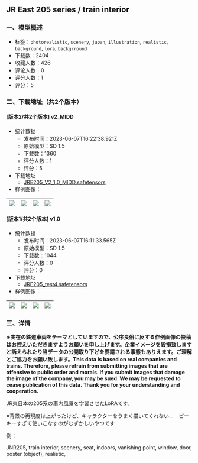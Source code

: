 ## JR East 205 series / train interior
### 一、模型概述

- 标签：`photorealistic`, `scenery`, `japan`, `illustration`, `realistic`, `background`, `lora`, `backgrround`
- 下载数：2404
- 收藏人数：426
- 评论人数：0
- 评分人数：1
- 评分：5

### 二、下载地址（共2个版本）

#### [版本2/共2个版本] v2_MIDD

- 统计数据
  - 发布时间：2023-06-07T16:22:38.921Z
  - 原始模型：SD 1.5
  - 下载数：1360
  - 评分人数：1
  - 评分：5
- 下载地址
  - [JRE205_V2_1.0_MIDD.safetensors](https://civitai.com/api/download/models/91157)
- 样例图像：

| <img src="https://image.civitai.com/xG1nkqKTMzGDvpLrqFT7WA/1d47777c-1808-4614-bd1f-b33c003a76cf/width=450/1063503.jpeg" /> | <img src="https://image.civitai.com/xG1nkqKTMzGDvpLrqFT7WA/587c0b60-31c3-49a6-b57b-62b2624095f1/width=450/1063364.jpeg" /> | <img src="https://image.civitai.com/xG1nkqKTMzGDvpLrqFT7WA/314895d9-b2f1-41f5-97d0-643a9fdfe4a6/width=450/1063341.jpeg" /> | <img src="https://image.civitai.com/xG1nkqKTMzGDvpLrqFT7WA/712b9cc6-198e-4d7b-8c28-41653b706fa5/width=450/1063506.jpeg" /> |
| ---- | ---- | ---- | ---- |

#### [版本1/共2个版本] v1.0

- 统计数据
  - 发布时间：2023-06-07T16:11:33.565Z
  - 原始模型：SD 1.5
  - 下载数：1044
  - 评分人数：0
  - 评分：0
- 下载地址
  - [JRE205_test4.safetensors](https://civitai.com/api/download/models/79676)
- 样例图像：

| <img src="https://image.civitai.com/xG1nkqKTMzGDvpLrqFT7WA/087ef193-a8de-41e1-bde4-7fed9fa6d7e6/width=450/894093.jpeg" /> | <img src="https://image.civitai.com/xG1nkqKTMzGDvpLrqFT7WA/a91b07bd-9261-442f-b028-00a31a32c8e7/width=450/894099.jpeg" /> | <img src="https://image.civitai.com/xG1nkqKTMzGDvpLrqFT7WA/e8dd05aa-ce33-4425-bef4-d59cb879553f/width=450/894100.jpeg" /> | <img src="https://image.civitai.com/xG1nkqKTMzGDvpLrqFT7WA/d95f7e3d-c5ef-495f-ab36-5523911fceae/width=450/894105.jpeg" /> |
| ---- | ---- | ---- | ---- |


### 三、详情
<p><strong>※実在の鉄道車両をテーマとしていますので、公序良俗に反する作例画像の投稿はお控えいただきますようお願いを申し上げます。企業イメージを毀損致しますと訴えられたり当データの公開取り下げを要請される事態もありえます。ご理解とご協力をお願い致します。This data is based on real companies and trains. Therefore, please refrain from submitting images that are offensive to public order and morals. If you submit images that damage the image of the company, you may be sued. We may be requested to cease publication of this data. Thank you for your understanding and cooperation.</strong></p><p></p><p>JR東日本の205系の車内風景を学習させたLoRAです。</p><p>※背景の再現度は上がったけど、キャラクターをうまく描いてくれない…　ピーキーすぎて使いこなすのがむずかしいやつです</p><p></p><p>例：</p><p>JNR205, train interior, scenery, seat, indoors, vanishing point, window, door, poster (object), realistic,</p><p></p>